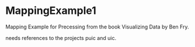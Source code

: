 # MappingExample1
Mapping Example for Precessing from the book Visualizing Data by Ben Fry.

needs references to the projects puic and uic.
